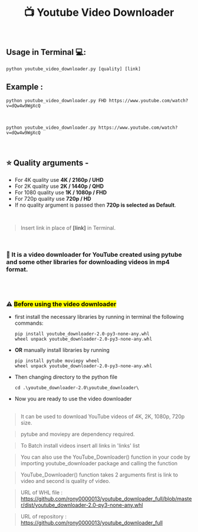 # <h1 align="center">📺  Youtube Video Downloader</h1>

<br>

## Usage in Terminal 💻: 
    python youtube_video_downloader.py [quality] [link]

## Example : 
    python youtube_video_downloader.py FHD https://www.youtube.com/watch?v=dQw4w9WgXcQ
<br>

    python youtube_video_downloader.py https://www.youtube.com/watch?v=dQw4w9WgXcQ
<br>

## ⭐ Quality arguments -
- For 4K quality use **4K / 2160p / UHD**
- For 2K quality use **2K / 1440p / QHD**
- For 1080 quality use **1K / 1080p / FHD**
- For 720p quality use **720p / HD**
- If no quality argument is passed then **720p is selected as Default**.

<br>

> Insert link in place of **[link]** in Terminal.

<br>

### 📄 It is a video downloader for YouTube created using pytube and some other libraries for downloading videos in mp4 format.
<br>
<br>

### ⚠ <mark>Before using the video downloader</mark> <br/>
* first install the necessary libraries by running in terminal the following commands:

    ```
    pip install youtube_downloader-2.0-py3-none-any.whl
    wheel unpack youtube_downloader-2.0-py3-none-any.whl
    ```
* **OR** manually install libraries by running
    ```
    pip install pytube moviepy wheel
    wheel unpack youtube_downloader-2.0-py3-none-any.whl
    ```
* Then changing directory to the python file
    ```
    cd .\youtube_downloader-2.0\youtube_downloader\
    ```
* Now you are ready to use the video downloader
<br><br>

> It can be used to download YouTube videos of 4K, 2K, 1080p, 720p size.<br>

> pytube and moviepy are dependency required.<br>

> To Batch install videos insert all links in 'links' list<br>

> You can also use the YouTube_Downloader() function in your code by importing youtube_downloader package and calling the function<br>

> YouTube_Downloader() function takes 2 arguments first is link to video and second is quality of video.<br>

> URL of WHL file : https://github.com/rony0000013/youtube_downloader_full/blob/master/dist/youtube_downloader-2.0-py3-none-any.whl<br>

> URL of repository : https://github.com/rony0000013/youtube_downloader_full<br>


